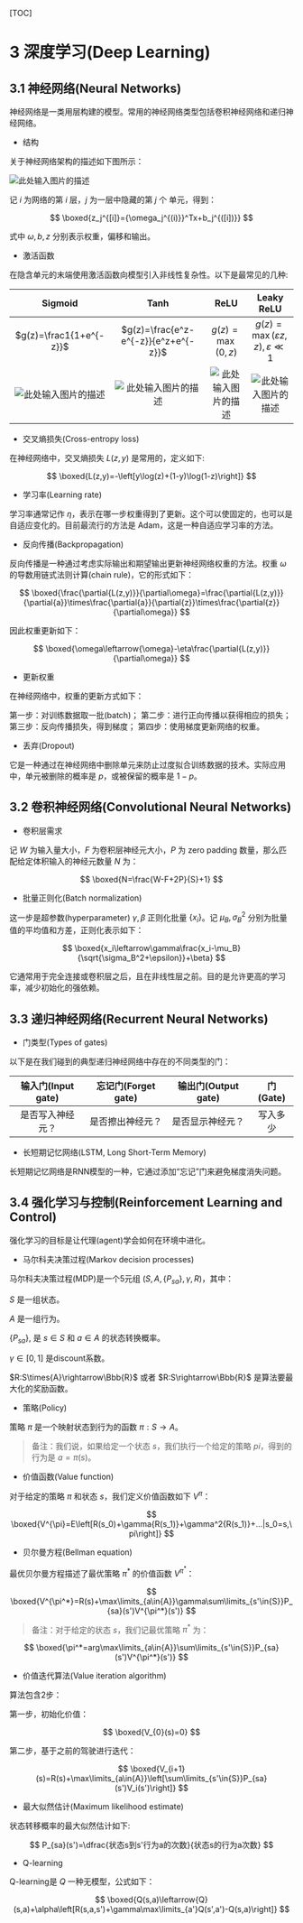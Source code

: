 [TOC]

# 3 深度学习(Deep Learning)
## 3.1 神经网络(Neural Networks)
神经网络是一类用层构建的模型。常用的神经网络类型包括卷积神经网络和递归神经网络。

- 结构

关于神经网络架构的描述如下图所示：

![此处输入图片的描述][1]

记 $i$ 为网络的第 $i$ 层，$j$ 为一层中隐藏的第 $j$ 个 单元，得到：

$$
\boxed{z_j^{[i]}={\omega_j^{(i)}}^Tx+b_j^{([i])}}
$$

式中 $\omega,b,z$ 分别表示权重，偏移和输出。

- 激活函数

在隐含单元的末端使用激活函数向模型引入非线性复杂性。以下是最常见的几种:

|         Sigmoid          |                 Tanh                 |           ReLU           |                  Leaky ReLU                   |
| :----------------------: | :----------------------------------: | :----------------------: | :-------------------------------------------: |
| $g(z)=\frac1{1+e^{-z}}$  | $g(z)=\frac{e^z-e^{-z}}{e^z+e^{-z}}$ |     $g(z)=\max(0,z)$     | $g(z)=\max(\varepsilon{z},z),\varepsilon\ll1$ |
| ![此处输入图片的描述][2] |       ![此处输入图片的描述][3]       | ![此处输入图片的描述][4] |           ![此处输入图片的描述][5]            |

- 交叉熵损失(Cross-entropy loss)

在神经网络中，交叉熵损失 $L(z,y)$ 是常用的，定义如下:

$$
\boxed{L(z,y)=-\left[y\log(z)+(1-y)\log(1-z)\right]}
$$

- 学习率(Learning rate)

学习率通常记作 $\eta$，表示在哪一步权重得到了更新。这个可以使固定的，也可以是自适应变化的。目前最流行的方法是 Adam，这是一种自适应学习率的方法。

- 反向传播(Backpropagation)

反向传播是一种通过考虑实际输出和期望输出更新神经网络权重的方法。权重 $\omega$ 的导数用链式法则计算(chain rule)，它的形式如下：

$$
\boxed{\frac{\partial{L(z,y)}}{\partial\omega}=\frac{\partial{L(z,y)}}{\partial{a}}\times\frac{\partial{a}}{\partial{z}}\times\frac{\partial{z}}{\partial\omega}}
$$

因此权重更新如下：

$$
\boxed{\omega\leftarrow{\omega}-\eta\frac{\partial{L(z,y)}}{\partial\omega}}
$$

- 更新权重

在神经网络中，权重的更新方式如下：

第一步：对训练数据取一批(batch)；
第二步：进行正向传播以获得相应的损失；
第三步：反向传播损失，得到梯度；
第四步：使用梯度更新网络的权重。

- 丢弃(Dropout)

它是一种通过在神经网络中删除单元来防止过度拟合训练数据的技术。实际应用中，单元被删除的概率是 $p$，或被保留的概率是 $1-p$。

## 3.2 卷积神经网络(Convolutional Neural Networks)

- 卷积层需求

记 $W$ 为输入量大小，$F$ 为卷积层神经元大小，$P$ 为 zero padding 数量，那么匹配给定体积输入的神经元数量 $N$ 为：

$$
\boxed{N=\frac{W-F+2P}{S}+1}
$$

- 批量正则化(Batch normalization)

这一步是超参数(hyperparameter) $\gamma,\beta$ 正则化批量  $\{x_i\}$。记 $\mu_B,\sigma_B^2$ 分别为批量值的平均值和方差，正则化表示如下：

$$
\boxed{x_i\leftarrow\gamma\frac{x_i-\mu_B}{\sqrt{\sigma_B^2+\epsilon}}+\beta}
$$

它通常用于完全连接或卷积层之后，且在非线性层之前。目的是允许更高的学习率，减少初始化的强依赖。

## 3.3 递归神经网络(Recurrent Neural Networks)

- 门类型(Types of gates)

以下是在我们碰到的典型递归神经网络中存在的不同类型的门：

| 输入门(Input gate) | 忘记门(Forget gate) | 输出门(Output gate) | 门(Gate) |
| :----------------: | :-----------------: | :-----------------: | :------: |
|  是否写入神经元？  |  是否擦出神经元？   |  是否显示神经元？   | 写入多少 |


- 长短期记忆网络(LSTM, Long Short-Term Memory)

长短期记忆网络是RNN模型的一种，它通过添加“忘记”门来避免梯度消失问题。

## 3.4 强化学习与控制(Reinforcement Learning and Control)

强化学习的目标是让代理(agent)学会如何在环境中进化。

- 马尔科夫决策过程(Markov decision processes)

马尔科夫决策过程(MDP)是一个5元组 $(S,A,\{P_{sa}\},\gamma,R)$，其中：

$S$ 是一组状态。

$A$ 是一组行为。

$\{P_{sa}\},$ 是 $s\in{S}$ 和 $a\in{A}$ 的状态转换概率。

$\gamma\in[0,1]$ 是discount系数。

$R:S\times{A}\rightarrow\Bbb{R}$ 或者 $R:S\rightarrow\Bbb{R}$ 是算法要最大化的奖励函数。

- 策略(Policy)

策略 $\pi$ 是一个映射状态到行为的函数 $\pi:S\rightarrow{A}$。

>备注：我们说，如果给定一个状态 $s$，我们执行一个给定的策略 $pi$，得到的行为是 $a=\pi(s)$。

- 价值函数(Value function)

对于给定的策略 $\pi$ 和状态 $s$，我们定义价值函数如下 $V^{\pi}$：

$$
\boxed{V^{\pi}=E\left[R(s_0)+\gamma{R(s_1)}+\gamma^2{R(s_1)}+...|s_0=s,\pi\right]}
$$

- 贝尔曼方程(Bellman equation)

最优贝尔曼方程描述了最优策略 $\pi^*$ 的价值函数 $V^{\pi^*}$：

$$
\boxed{V^{\pi^*}=R(s)+\max\limits_{a\in{A}}\gamma\sum\limits_{s'\in{S}}P_{sa}(s')V^{\pi^*}(s')}
$$

>备注：对于给定的状态 $s$，我们记最优策略 $\pi^*$ 为：

$$
\boxed{\pi^*=arg\max\limits_{a\in{A}}\sum\limits_{s'\in{S}}P_{sa}(s')V^{\pi^*}(s')}
$$

- 价值迭代算法(Value iteration algorithm)

算法包含2步：

第一步，初始化价值：

$$
\boxed{V_{0}(s)=0}
$$

第二步，基于之前的驾驶进行迭代：

$$
\boxed{V_{i+1}(s)=R(s)+\max\limits_{a\in{A}}\left[\sum\limits_{s'\in{S}}P_{sa}(s')V_i(s')\right]}
$$

- 最大似然估计(Maximum likelihood estimate)

状态转移概率的最大似然估计如下:

$$
P_{sa}(s')=\dfrac{状态s到s'行为a的次数}{状态s的行为a次数}
$$

- Q-learning

Q-learning是 $Q$ 一种无模型，公式如下：

$$
\boxed{Q(s,a)\leftarrow{Q}(s,a)+\alpha\left[R(s,a,s')+\gamma\max\limits_{a'}Q(s',a')-Q(s,a)\right]}
$$

[1]: https://s1.ax1x.com/2018/09/09/iiAHRf.png
[2]: https://s1.ax1x.com/2018/09/09/iiAzon.png
[3]: https://s1.ax1x.com/2018/09/09/iiE9J0.png
[4]: https://s1.ax1x.com/2018/09/09/iiEPzT.png
[5]: https://s1.ax1x.com/2018/09/09/iiEFQU.png